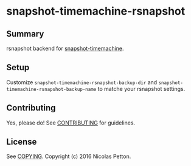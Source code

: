 # snapshot-timemachine-rsnapshot

## Summary

rsnapshot backend for [snapshot-timemachine](https://github.com/mrBliss/snapshot-timemachine).

## Setup

Customize `snapshot-timemachine-rsnapshot-backup-dir` and
`snapshot-timemachine-rsnapshot-backup-name` to matche your rsnapshot settings.

## Contributing

Yes, please do! See [CONTRIBUTING][] for guidelines.

## License

See [COPYING][]. Copyright (c) 2016 Nicolas Petton.


[CONTRIBUTING]: ./CONTRIBUTING.md
[COPYING]: ./COPYING
